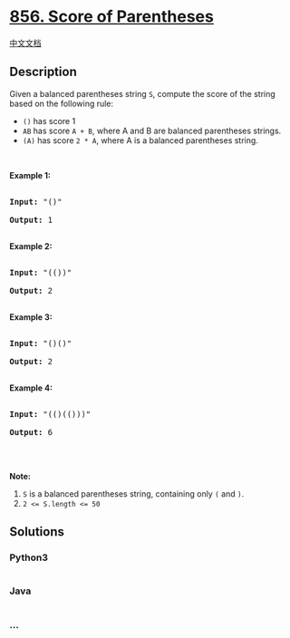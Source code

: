 # [856. Score of Parentheses](https://leetcode.com/problems/score-of-parentheses)

[中文文档](/solution/0800-0899/0856.Score%20of%20Parentheses/README.md)

## Description

<p>Given a balanced parentheses string <code>S</code>, compute the score of the string based on the following rule:</p>

<ul>
    <li><code>()</code> has score 1</li>
    <li><code>AB</code> has score <code>A + B</code>, where A and B are balanced parentheses strings.</li>
    <li><code>(A)</code> has score <code>2 * A</code>, where A is a balanced parentheses string.</li>
</ul>

<p>&nbsp;</p>

<div>

<p><strong>Example 1:</strong></p>

<pre>

<strong>Input: </strong><span id="example-input-1-1">&quot;()&quot;</span>

<strong>Output: </strong><span id="example-output-1">1</span>

</pre>

<div>

<p><strong>Example 2:</strong></p>

<pre>

<strong>Input: </strong><span id="example-input-2-1">&quot;(())&quot;</span>

<strong>Output: </strong><span id="example-output-2">2</span>

</pre>

<div>

<p><strong>Example 3:</strong></p>

<pre>

<strong>Input: </strong><span id="example-input-3-1">&quot;()()&quot;</span>

<strong>Output: </strong><span id="example-output-3">2</span>

</pre>

<div>

<p><strong>Example 4:</strong></p>

<pre>

<strong>Input: </strong><span id="example-input-4-1">&quot;(()(()))&quot;</span>

<strong>Output: </strong><span id="example-output-4">6</span>

</pre>

<p>&nbsp;</p>

<p><strong>Note:</strong></p>

<ol>
    <li><code>S</code> is a balanced parentheses string, containing only <code>(</code> and <code>)</code>.</li>
    <li><code>2 &lt;= S.length &lt;= 50</code></li>
</ol>

</div>

</div>

</div>

</div>

## Solutions

<!-- tabs:start -->

### **Python3**

```python

```

### **Java**

```java

```

### **...**

```

```

<!-- tabs:end -->
